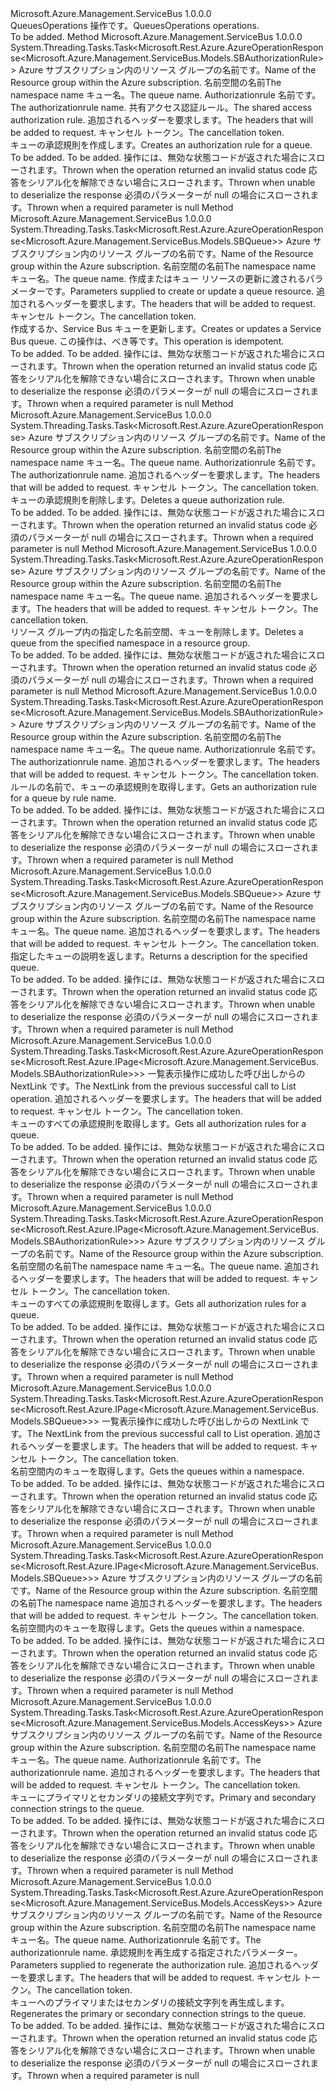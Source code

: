 <Type Name="IQueuesOperations" FullName="Microsoft.Azure.Management.ServiceBus.IQueuesOperations">
  <TypeSignature Language="C#" Value="public interface IQueuesOperations" />
  <TypeSignature Language="ILAsm" Value=".class public interface auto ansi abstract IQueuesOperations" />
  <TypeSignature Language="DocId" Value="T:Microsoft.Azure.Management.ServiceBus.IQueuesOperations" />
  <TypeSignature Language="VB.NET" Value="Public Interface IQueuesOperations" />
  <TypeSignature Language="F#" Value="type IQueuesOperations = interface" />
  <AssemblyInfo>
    <AssemblyName>Microsoft.Azure.Management.ServiceBus</AssemblyName>
    <AssemblyVersion>1.0.0.0</AssemblyVersion>
  </AssemblyInfo>
  <Interfaces />
  <Docs>
    <summary>
            <span data-ttu-id="23ec8-101">QueuesOperations 操作です。</span><span class="sxs-lookup"><span data-stu-id="23ec8-101">QueuesOperations operations.</span></span>
            </summary>
    <remarks>To be added.</remarks>
  </Docs>
  <Members>
    <Member MemberName="CreateOrUpdateAuthorizationRuleWithHttpMessagesAsync">
      <MemberSignature Language="C#" Value="public System.Threading.Tasks.Task&lt;Microsoft.Rest.Azure.AzureOperationResponse&lt;Microsoft.Azure.Management.ServiceBus.Models.SBAuthorizationRule&gt;&gt; CreateOrUpdateAuthorizationRuleWithHttpMessagesAsync (string resourceGroupName, string namespaceName, string queueName, string authorizationRuleName, Microsoft.Azure.Management.ServiceBus.Models.SBAuthorizationRule parameters, System.Collections.Generic.Dictionary&lt;string,System.Collections.Generic.List&lt;string&gt;&gt; customHeaders = null, System.Threading.CancellationToken cancellationToken = null);" />
      <MemberSignature Language="ILAsm" Value=".method public hidebysig newslot virtual instance class System.Threading.Tasks.Task`1&lt;class Microsoft.Rest.Azure.AzureOperationResponse`1&lt;class Microsoft.Azure.Management.ServiceBus.Models.SBAuthorizationRule&gt;&gt; CreateOrUpdateAuthorizationRuleWithHttpMessagesAsync(string resourceGroupName, string namespaceName, string queueName, string authorizationRuleName, class Microsoft.Azure.Management.ServiceBus.Models.SBAuthorizationRule parameters, class System.Collections.Generic.Dictionary`2&lt;string, class System.Collections.Generic.List`1&lt;string&gt;&gt; customHeaders, valuetype System.Threading.CancellationToken cancellationToken) cil managed" />
      <MemberSignature Language="DocId" Value="M:Microsoft.Azure.Management.ServiceBus.IQueuesOperations.CreateOrUpdateAuthorizationRuleWithHttpMessagesAsync(System.String,System.String,System.String,System.String,Microsoft.Azure.Management.ServiceBus.Models.SBAuthorizationRule,System.Collections.Generic.Dictionary{System.String,System.Collections.Generic.List{System.String}},System.Threading.CancellationToken)" />
      <MemberSignature Language="F#" Value="abstract member CreateOrUpdateAuthorizationRuleWithHttpMessagesAsync : string * string * string * string * Microsoft.Azure.Management.ServiceBus.Models.SBAuthorizationRule * System.Collections.Generic.Dictionary&lt;string, System.Collections.Generic.List&lt;string&gt;&gt; * System.Threading.CancellationToken -&gt; System.Threading.Tasks.Task&lt;Microsoft.Rest.Azure.AzureOperationResponse&lt;Microsoft.Azure.Management.ServiceBus.Models.SBAuthorizationRule&gt;&gt;" Usage="iQueuesOperations.CreateOrUpdateAuthorizationRuleWithHttpMessagesAsync (resourceGroupName, namespaceName, queueName, authorizationRuleName, parameters, customHeaders, cancellationToken)" />
      <MemberType>Method</MemberType>
      <AssemblyInfo>
        <AssemblyName>Microsoft.Azure.Management.ServiceBus</AssemblyName>
        <AssemblyVersion>1.0.0.0</AssemblyVersion>
      </AssemblyInfo>
      <ReturnValue>
        <ReturnType>System.Threading.Tasks.Task&lt;Microsoft.Rest.Azure.AzureOperationResponse&lt;Microsoft.Azure.Management.ServiceBus.Models.SBAuthorizationRule&gt;&gt;</ReturnType>
      </ReturnValue>
      <Parameters>
        <Parameter Name="resourceGroupName" Type="System.String" />
        <Parameter Name="namespaceName" Type="System.String" />
        <Parameter Name="queueName" Type="System.String" />
        <Parameter Name="authorizationRuleName" Type="System.String" />
        <Parameter Name="parameters" Type="Microsoft.Azure.Management.ServiceBus.Models.SBAuthorizationRule" />
        <Parameter Name="customHeaders" Type="System.Collections.Generic.Dictionary&lt;System.String,System.Collections.Generic.List&lt;System.String&gt;&gt;" />
        <Parameter Name="cancellationToken" Type="System.Threading.CancellationToken" />
      </Parameters>
      <Docs>
        <param name="resourceGroupName">
            <span data-ttu-id="23ec8-102">Azure サブスクリプション内のリソース グループの名前です。</span><span class="sxs-lookup"><span data-stu-id="23ec8-102">Name of the Resource group within the Azure subscription.</span></span>
            </param>
        <param name="namespaceName">
            <span data-ttu-id="23ec8-103">名前空間の名前</span><span class="sxs-lookup"><span data-stu-id="23ec8-103">The namespace name</span></span>
            </param>
        <param name="queueName">
            <span data-ttu-id="23ec8-104">キュー名。</span><span class="sxs-lookup"><span data-stu-id="23ec8-104">The queue name.</span></span>
            </param>
        <param name="authorizationRuleName">
            <span data-ttu-id="23ec8-105">Authorizationrule 名前です。</span><span class="sxs-lookup"><span data-stu-id="23ec8-105">The authorizationrule name.</span></span>
            </param>
        <param name="parameters">
            <span data-ttu-id="23ec8-106">共有アクセス認証ルール。</span><span class="sxs-lookup"><span data-stu-id="23ec8-106">The shared access authorization rule.</span></span>
            </param>
        <param name="customHeaders">
            <span data-ttu-id="23ec8-107">追加されるヘッダーを要求します。</span><span class="sxs-lookup"><span data-stu-id="23ec8-107">The headers that will be added to request.</span></span>
            </param>
        <param name="cancellationToken">
            <span data-ttu-id="23ec8-108">キャンセル トークン。</span><span class="sxs-lookup"><span data-stu-id="23ec8-108">The cancellation token.</span></span>
            </param>
        <summary>
            <span data-ttu-id="23ec8-109">キューの承認規則を作成します。</span><span class="sxs-lookup"><span data-stu-id="23ec8-109">Creates an authorization rule for a queue.</span></span>
            </summary>
        <returns>To be added.</returns>
        <remarks>To be added.</remarks>
        <exception cref="T:Microsoft.Azure.Management.ServiceBus.Models.ErrorResponseException">
            <span data-ttu-id="23ec8-110">操作には、無効な状態コードが返された場合にスローされます。</span><span class="sxs-lookup"><span data-stu-id="23ec8-110">Thrown when the operation returned an invalid status code</span></span>
            </exception>
        <exception cref="T:Microsoft.Rest.SerializationException">
            <span data-ttu-id="23ec8-111">応答をシリアル化を解除できない場合にスローされます。</span><span class="sxs-lookup"><span data-stu-id="23ec8-111">Thrown when unable to deserialize the response</span></span>
            </exception>
        <exception cref="T:Microsoft.Rest.ValidationException">
            <span data-ttu-id="23ec8-112">必須のパラメーターが null の場合にスローされます。</span><span class="sxs-lookup"><span data-stu-id="23ec8-112">Thrown when a required parameter is null</span></span>
            </exception>
      </Docs>
    </Member>
    <Member MemberName="CreateOrUpdateWithHttpMessagesAsync">
      <MemberSignature Language="C#" Value="public System.Threading.Tasks.Task&lt;Microsoft.Rest.Azure.AzureOperationResponse&lt;Microsoft.Azure.Management.ServiceBus.Models.SBQueue&gt;&gt; CreateOrUpdateWithHttpMessagesAsync (string resourceGroupName, string namespaceName, string queueName, Microsoft.Azure.Management.ServiceBus.Models.SBQueue parameters, System.Collections.Generic.Dictionary&lt;string,System.Collections.Generic.List&lt;string&gt;&gt; customHeaders = null, System.Threading.CancellationToken cancellationToken = null);" />
      <MemberSignature Language="ILAsm" Value=".method public hidebysig newslot virtual instance class System.Threading.Tasks.Task`1&lt;class Microsoft.Rest.Azure.AzureOperationResponse`1&lt;class Microsoft.Azure.Management.ServiceBus.Models.SBQueue&gt;&gt; CreateOrUpdateWithHttpMessagesAsync(string resourceGroupName, string namespaceName, string queueName, class Microsoft.Azure.Management.ServiceBus.Models.SBQueue parameters, class System.Collections.Generic.Dictionary`2&lt;string, class System.Collections.Generic.List`1&lt;string&gt;&gt; customHeaders, valuetype System.Threading.CancellationToken cancellationToken) cil managed" />
      <MemberSignature Language="DocId" Value="M:Microsoft.Azure.Management.ServiceBus.IQueuesOperations.CreateOrUpdateWithHttpMessagesAsync(System.String,System.String,System.String,Microsoft.Azure.Management.ServiceBus.Models.SBQueue,System.Collections.Generic.Dictionary{System.String,System.Collections.Generic.List{System.String}},System.Threading.CancellationToken)" />
      <MemberSignature Language="F#" Value="abstract member CreateOrUpdateWithHttpMessagesAsync : string * string * string * Microsoft.Azure.Management.ServiceBus.Models.SBQueue * System.Collections.Generic.Dictionary&lt;string, System.Collections.Generic.List&lt;string&gt;&gt; * System.Threading.CancellationToken -&gt; System.Threading.Tasks.Task&lt;Microsoft.Rest.Azure.AzureOperationResponse&lt;Microsoft.Azure.Management.ServiceBus.Models.SBQueue&gt;&gt;" Usage="iQueuesOperations.CreateOrUpdateWithHttpMessagesAsync (resourceGroupName, namespaceName, queueName, parameters, customHeaders, cancellationToken)" />
      <MemberType>Method</MemberType>
      <AssemblyInfo>
        <AssemblyName>Microsoft.Azure.Management.ServiceBus</AssemblyName>
        <AssemblyVersion>1.0.0.0</AssemblyVersion>
      </AssemblyInfo>
      <ReturnValue>
        <ReturnType>System.Threading.Tasks.Task&lt;Microsoft.Rest.Azure.AzureOperationResponse&lt;Microsoft.Azure.Management.ServiceBus.Models.SBQueue&gt;&gt;</ReturnType>
      </ReturnValue>
      <Parameters>
        <Parameter Name="resourceGroupName" Type="System.String" />
        <Parameter Name="namespaceName" Type="System.String" />
        <Parameter Name="queueName" Type="System.String" />
        <Parameter Name="parameters" Type="Microsoft.Azure.Management.ServiceBus.Models.SBQueue" />
        <Parameter Name="customHeaders" Type="System.Collections.Generic.Dictionary&lt;System.String,System.Collections.Generic.List&lt;System.String&gt;&gt;" />
        <Parameter Name="cancellationToken" Type="System.Threading.CancellationToken" />
      </Parameters>
      <Docs>
        <param name="resourceGroupName">
            <span data-ttu-id="23ec8-113">Azure サブスクリプション内のリソース グループの名前です。</span><span class="sxs-lookup"><span data-stu-id="23ec8-113">Name of the Resource group within the Azure subscription.</span></span>
            </param>
        <param name="namespaceName">
            <span data-ttu-id="23ec8-114">名前空間の名前</span><span class="sxs-lookup"><span data-stu-id="23ec8-114">The namespace name</span></span>
            </param>
        <param name="queueName">
            <span data-ttu-id="23ec8-115">キュー名。</span><span class="sxs-lookup"><span data-stu-id="23ec8-115">The queue name.</span></span>
            </param>
        <param name="parameters">
            <span data-ttu-id="23ec8-116">作成またはキュー リソースの更新に渡されるパラメーターです。</span><span class="sxs-lookup"><span data-stu-id="23ec8-116">Parameters supplied to create or update a queue resource.</span></span>
            </param>
        <param name="customHeaders">
            <span data-ttu-id="23ec8-117">追加されるヘッダーを要求します。</span><span class="sxs-lookup"><span data-stu-id="23ec8-117">The headers that will be added to request.</span></span>
            </param>
        <param name="cancellationToken">
            <span data-ttu-id="23ec8-118">キャンセル トークン。</span><span class="sxs-lookup"><span data-stu-id="23ec8-118">The cancellation token.</span></span>
            </param>
        <summary>
            <span data-ttu-id="23ec8-119">作成するか、Service Bus キューを更新します。</span><span class="sxs-lookup"><span data-stu-id="23ec8-119">Creates or updates a Service Bus queue.</span></span> <span data-ttu-id="23ec8-120">この操作は、べき等です。</span><span class="sxs-lookup"><span data-stu-id="23ec8-120">This operation is idempotent.</span></span>
            <see href="https://msdn.microsoft.com/en-us/library/azure/mt639395.aspx" /></summary>
        <returns>To be added.</returns>
        <remarks>To be added.</remarks>
        <exception cref="T:Microsoft.Azure.Management.ServiceBus.Models.ErrorResponseException">
            <span data-ttu-id="23ec8-121">操作には、無効な状態コードが返された場合にスローされます。</span><span class="sxs-lookup"><span data-stu-id="23ec8-121">Thrown when the operation returned an invalid status code</span></span>
            </exception>
        <exception cref="T:Microsoft.Rest.SerializationException">
            <span data-ttu-id="23ec8-122">応答をシリアル化を解除できない場合にスローされます。</span><span class="sxs-lookup"><span data-stu-id="23ec8-122">Thrown when unable to deserialize the response</span></span>
            </exception>
        <exception cref="T:Microsoft.Rest.ValidationException">
            <span data-ttu-id="23ec8-123">必須のパラメーターが null の場合にスローされます。</span><span class="sxs-lookup"><span data-stu-id="23ec8-123">Thrown when a required parameter is null</span></span>
            </exception>
      </Docs>
    </Member>
    <Member MemberName="DeleteAuthorizationRuleWithHttpMessagesAsync">
      <MemberSignature Language="C#" Value="public System.Threading.Tasks.Task&lt;Microsoft.Rest.Azure.AzureOperationResponse&gt; DeleteAuthorizationRuleWithHttpMessagesAsync (string resourceGroupName, string namespaceName, string queueName, string authorizationRuleName, System.Collections.Generic.Dictionary&lt;string,System.Collections.Generic.List&lt;string&gt;&gt; customHeaders = null, System.Threading.CancellationToken cancellationToken = null);" />
      <MemberSignature Language="ILAsm" Value=".method public hidebysig newslot virtual instance class System.Threading.Tasks.Task`1&lt;class Microsoft.Rest.Azure.AzureOperationResponse&gt; DeleteAuthorizationRuleWithHttpMessagesAsync(string resourceGroupName, string namespaceName, string queueName, string authorizationRuleName, class System.Collections.Generic.Dictionary`2&lt;string, class System.Collections.Generic.List`1&lt;string&gt;&gt; customHeaders, valuetype System.Threading.CancellationToken cancellationToken) cil managed" />
      <MemberSignature Language="DocId" Value="M:Microsoft.Azure.Management.ServiceBus.IQueuesOperations.DeleteAuthorizationRuleWithHttpMessagesAsync(System.String,System.String,System.String,System.String,System.Collections.Generic.Dictionary{System.String,System.Collections.Generic.List{System.String}},System.Threading.CancellationToken)" />
      <MemberSignature Language="F#" Value="abstract member DeleteAuthorizationRuleWithHttpMessagesAsync : string * string * string * string * System.Collections.Generic.Dictionary&lt;string, System.Collections.Generic.List&lt;string&gt;&gt; * System.Threading.CancellationToken -&gt; System.Threading.Tasks.Task&lt;Microsoft.Rest.Azure.AzureOperationResponse&gt;" Usage="iQueuesOperations.DeleteAuthorizationRuleWithHttpMessagesAsync (resourceGroupName, namespaceName, queueName, authorizationRuleName, customHeaders, cancellationToken)" />
      <MemberType>Method</MemberType>
      <AssemblyInfo>
        <AssemblyName>Microsoft.Azure.Management.ServiceBus</AssemblyName>
        <AssemblyVersion>1.0.0.0</AssemblyVersion>
      </AssemblyInfo>
      <ReturnValue>
        <ReturnType>System.Threading.Tasks.Task&lt;Microsoft.Rest.Azure.AzureOperationResponse&gt;</ReturnType>
      </ReturnValue>
      <Parameters>
        <Parameter Name="resourceGroupName" Type="System.String" />
        <Parameter Name="namespaceName" Type="System.String" />
        <Parameter Name="queueName" Type="System.String" />
        <Parameter Name="authorizationRuleName" Type="System.String" />
        <Parameter Name="customHeaders" Type="System.Collections.Generic.Dictionary&lt;System.String,System.Collections.Generic.List&lt;System.String&gt;&gt;" />
        <Parameter Name="cancellationToken" Type="System.Threading.CancellationToken" />
      </Parameters>
      <Docs>
        <param name="resourceGroupName">
            <span data-ttu-id="23ec8-124">Azure サブスクリプション内のリソース グループの名前です。</span><span class="sxs-lookup"><span data-stu-id="23ec8-124">Name of the Resource group within the Azure subscription.</span></span>
            </param>
        <param name="namespaceName">
            <span data-ttu-id="23ec8-125">名前空間の名前</span><span class="sxs-lookup"><span data-stu-id="23ec8-125">The namespace name</span></span>
            </param>
        <param name="queueName">
            <span data-ttu-id="23ec8-126">キュー名。</span><span class="sxs-lookup"><span data-stu-id="23ec8-126">The queue name.</span></span>
            </param>
        <param name="authorizationRuleName">
            <span data-ttu-id="23ec8-127">Authorizationrule 名前です。</span><span class="sxs-lookup"><span data-stu-id="23ec8-127">The authorizationrule name.</span></span>
            </param>
        <param name="customHeaders">
            <span data-ttu-id="23ec8-128">追加されるヘッダーを要求します。</span><span class="sxs-lookup"><span data-stu-id="23ec8-128">The headers that will be added to request.</span></span>
            </param>
        <param name="cancellationToken">
            <span data-ttu-id="23ec8-129">キャンセル トークン。</span><span class="sxs-lookup"><span data-stu-id="23ec8-129">The cancellation token.</span></span>
            </param>
        <summary>
            <span data-ttu-id="23ec8-130">キューの承認規則を削除します。</span><span class="sxs-lookup"><span data-stu-id="23ec8-130">Deletes a queue authorization rule.</span></span>
            <see href="https://msdn.microsoft.com/en-us/library/azure/mt705609.aspx" /></summary>
        <returns>To be added.</returns>
        <remarks>To be added.</remarks>
        <exception cref="T:Microsoft.Azure.Management.ServiceBus.Models.ErrorResponseException">
            <span data-ttu-id="23ec8-131">操作には、無効な状態コードが返された場合にスローされます。</span><span class="sxs-lookup"><span data-stu-id="23ec8-131">Thrown when the operation returned an invalid status code</span></span>
            </exception>
        <exception cref="T:Microsoft.Rest.ValidationException">
            <span data-ttu-id="23ec8-132">必須のパラメーターが null の場合にスローされます。</span><span class="sxs-lookup"><span data-stu-id="23ec8-132">Thrown when a required parameter is null</span></span>
            </exception>
      </Docs>
    </Member>
    <Member MemberName="DeleteWithHttpMessagesAsync">
      <MemberSignature Language="C#" Value="public System.Threading.Tasks.Task&lt;Microsoft.Rest.Azure.AzureOperationResponse&gt; DeleteWithHttpMessagesAsync (string resourceGroupName, string namespaceName, string queueName, System.Collections.Generic.Dictionary&lt;string,System.Collections.Generic.List&lt;string&gt;&gt; customHeaders = null, System.Threading.CancellationToken cancellationToken = null);" />
      <MemberSignature Language="ILAsm" Value=".method public hidebysig newslot virtual instance class System.Threading.Tasks.Task`1&lt;class Microsoft.Rest.Azure.AzureOperationResponse&gt; DeleteWithHttpMessagesAsync(string resourceGroupName, string namespaceName, string queueName, class System.Collections.Generic.Dictionary`2&lt;string, class System.Collections.Generic.List`1&lt;string&gt;&gt; customHeaders, valuetype System.Threading.CancellationToken cancellationToken) cil managed" />
      <MemberSignature Language="DocId" Value="M:Microsoft.Azure.Management.ServiceBus.IQueuesOperations.DeleteWithHttpMessagesAsync(System.String,System.String,System.String,System.Collections.Generic.Dictionary{System.String,System.Collections.Generic.List{System.String}},System.Threading.CancellationToken)" />
      <MemberSignature Language="F#" Value="abstract member DeleteWithHttpMessagesAsync : string * string * string * System.Collections.Generic.Dictionary&lt;string, System.Collections.Generic.List&lt;string&gt;&gt; * System.Threading.CancellationToken -&gt; System.Threading.Tasks.Task&lt;Microsoft.Rest.Azure.AzureOperationResponse&gt;" Usage="iQueuesOperations.DeleteWithHttpMessagesAsync (resourceGroupName, namespaceName, queueName, customHeaders, cancellationToken)" />
      <MemberType>Method</MemberType>
      <AssemblyInfo>
        <AssemblyName>Microsoft.Azure.Management.ServiceBus</AssemblyName>
        <AssemblyVersion>1.0.0.0</AssemblyVersion>
      </AssemblyInfo>
      <ReturnValue>
        <ReturnType>System.Threading.Tasks.Task&lt;Microsoft.Rest.Azure.AzureOperationResponse&gt;</ReturnType>
      </ReturnValue>
      <Parameters>
        <Parameter Name="resourceGroupName" Type="System.String" />
        <Parameter Name="namespaceName" Type="System.String" />
        <Parameter Name="queueName" Type="System.String" />
        <Parameter Name="customHeaders" Type="System.Collections.Generic.Dictionary&lt;System.String,System.Collections.Generic.List&lt;System.String&gt;&gt;" />
        <Parameter Name="cancellationToken" Type="System.Threading.CancellationToken" />
      </Parameters>
      <Docs>
        <param name="resourceGroupName">
            <span data-ttu-id="23ec8-133">Azure サブスクリプション内のリソース グループの名前です。</span><span class="sxs-lookup"><span data-stu-id="23ec8-133">Name of the Resource group within the Azure subscription.</span></span>
            </param>
        <param name="namespaceName">
            <span data-ttu-id="23ec8-134">名前空間の名前</span><span class="sxs-lookup"><span data-stu-id="23ec8-134">The namespace name</span></span>
            </param>
        <param name="queueName">
            <span data-ttu-id="23ec8-135">キュー名。</span><span class="sxs-lookup"><span data-stu-id="23ec8-135">The queue name.</span></span>
            </param>
        <param name="customHeaders">
            <span data-ttu-id="23ec8-136">追加されるヘッダーを要求します。</span><span class="sxs-lookup"><span data-stu-id="23ec8-136">The headers that will be added to request.</span></span>
            </param>
        <param name="cancellationToken">
            <span data-ttu-id="23ec8-137">キャンセル トークン。</span><span class="sxs-lookup"><span data-stu-id="23ec8-137">The cancellation token.</span></span>
            </param>
        <summary>
            <span data-ttu-id="23ec8-138">リソース グループ内の指定した名前空間、キューを削除します。</span><span class="sxs-lookup"><span data-stu-id="23ec8-138">Deletes a queue from the specified namespace in a resource group.</span></span>
            <see href="https://msdn.microsoft.com/en-us/library/azure/mt639411.aspx" /></summary>
        <returns>To be added.</returns>
        <remarks>To be added.</remarks>
        <exception cref="T:Microsoft.Azure.Management.ServiceBus.Models.ErrorResponseException">
            <span data-ttu-id="23ec8-139">操作には、無効な状態コードが返された場合にスローされます。</span><span class="sxs-lookup"><span data-stu-id="23ec8-139">Thrown when the operation returned an invalid status code</span></span>
            </exception>
        <exception cref="T:Microsoft.Rest.ValidationException">
            <span data-ttu-id="23ec8-140">必須のパラメーターが null の場合にスローされます。</span><span class="sxs-lookup"><span data-stu-id="23ec8-140">Thrown when a required parameter is null</span></span>
            </exception>
      </Docs>
    </Member>
    <Member MemberName="GetAuthorizationRuleWithHttpMessagesAsync">
      <MemberSignature Language="C#" Value="public System.Threading.Tasks.Task&lt;Microsoft.Rest.Azure.AzureOperationResponse&lt;Microsoft.Azure.Management.ServiceBus.Models.SBAuthorizationRule&gt;&gt; GetAuthorizationRuleWithHttpMessagesAsync (string resourceGroupName, string namespaceName, string queueName, string authorizationRuleName, System.Collections.Generic.Dictionary&lt;string,System.Collections.Generic.List&lt;string&gt;&gt; customHeaders = null, System.Threading.CancellationToken cancellationToken = null);" />
      <MemberSignature Language="ILAsm" Value=".method public hidebysig newslot virtual instance class System.Threading.Tasks.Task`1&lt;class Microsoft.Rest.Azure.AzureOperationResponse`1&lt;class Microsoft.Azure.Management.ServiceBus.Models.SBAuthorizationRule&gt;&gt; GetAuthorizationRuleWithHttpMessagesAsync(string resourceGroupName, string namespaceName, string queueName, string authorizationRuleName, class System.Collections.Generic.Dictionary`2&lt;string, class System.Collections.Generic.List`1&lt;string&gt;&gt; customHeaders, valuetype System.Threading.CancellationToken cancellationToken) cil managed" />
      <MemberSignature Language="DocId" Value="M:Microsoft.Azure.Management.ServiceBus.IQueuesOperations.GetAuthorizationRuleWithHttpMessagesAsync(System.String,System.String,System.String,System.String,System.Collections.Generic.Dictionary{System.String,System.Collections.Generic.List{System.String}},System.Threading.CancellationToken)" />
      <MemberSignature Language="F#" Value="abstract member GetAuthorizationRuleWithHttpMessagesAsync : string * string * string * string * System.Collections.Generic.Dictionary&lt;string, System.Collections.Generic.List&lt;string&gt;&gt; * System.Threading.CancellationToken -&gt; System.Threading.Tasks.Task&lt;Microsoft.Rest.Azure.AzureOperationResponse&lt;Microsoft.Azure.Management.ServiceBus.Models.SBAuthorizationRule&gt;&gt;" Usage="iQueuesOperations.GetAuthorizationRuleWithHttpMessagesAsync (resourceGroupName, namespaceName, queueName, authorizationRuleName, customHeaders, cancellationToken)" />
      <MemberType>Method</MemberType>
      <AssemblyInfo>
        <AssemblyName>Microsoft.Azure.Management.ServiceBus</AssemblyName>
        <AssemblyVersion>1.0.0.0</AssemblyVersion>
      </AssemblyInfo>
      <ReturnValue>
        <ReturnType>System.Threading.Tasks.Task&lt;Microsoft.Rest.Azure.AzureOperationResponse&lt;Microsoft.Azure.Management.ServiceBus.Models.SBAuthorizationRule&gt;&gt;</ReturnType>
      </ReturnValue>
      <Parameters>
        <Parameter Name="resourceGroupName" Type="System.String" />
        <Parameter Name="namespaceName" Type="System.String" />
        <Parameter Name="queueName" Type="System.String" />
        <Parameter Name="authorizationRuleName" Type="System.String" />
        <Parameter Name="customHeaders" Type="System.Collections.Generic.Dictionary&lt;System.String,System.Collections.Generic.List&lt;System.String&gt;&gt;" />
        <Parameter Name="cancellationToken" Type="System.Threading.CancellationToken" />
      </Parameters>
      <Docs>
        <param name="resourceGroupName">
            <span data-ttu-id="23ec8-141">Azure サブスクリプション内のリソース グループの名前です。</span><span class="sxs-lookup"><span data-stu-id="23ec8-141">Name of the Resource group within the Azure subscription.</span></span>
            </param>
        <param name="namespaceName">
            <span data-ttu-id="23ec8-142">名前空間の名前</span><span class="sxs-lookup"><span data-stu-id="23ec8-142">The namespace name</span></span>
            </param>
        <param name="queueName">
            <span data-ttu-id="23ec8-143">キュー名。</span><span class="sxs-lookup"><span data-stu-id="23ec8-143">The queue name.</span></span>
            </param>
        <param name="authorizationRuleName">
            <span data-ttu-id="23ec8-144">Authorizationrule 名前です。</span><span class="sxs-lookup"><span data-stu-id="23ec8-144">The authorizationrule name.</span></span>
            </param>
        <param name="customHeaders">
            <span data-ttu-id="23ec8-145">追加されるヘッダーを要求します。</span><span class="sxs-lookup"><span data-stu-id="23ec8-145">The headers that will be added to request.</span></span>
            </param>
        <param name="cancellationToken">
            <span data-ttu-id="23ec8-146">キャンセル トークン。</span><span class="sxs-lookup"><span data-stu-id="23ec8-146">The cancellation token.</span></span>
            </param>
        <summary>
            <span data-ttu-id="23ec8-147">ルールの名前で、キューの承認規則を取得します。</span><span class="sxs-lookup"><span data-stu-id="23ec8-147">Gets an authorization rule for a queue by rule name.</span></span>
            <see href="https://msdn.microsoft.com/en-us/library/azure/mt705611.aspx" /></summary>
        <returns>To be added.</returns>
        <remarks>To be added.</remarks>
        <exception cref="T:Microsoft.Azure.Management.ServiceBus.Models.ErrorResponseException">
            <span data-ttu-id="23ec8-148">操作には、無効な状態コードが返された場合にスローされます。</span><span class="sxs-lookup"><span data-stu-id="23ec8-148">Thrown when the operation returned an invalid status code</span></span>
            </exception>
        <exception cref="T:Microsoft.Rest.SerializationException">
            <span data-ttu-id="23ec8-149">応答をシリアル化を解除できない場合にスローされます。</span><span class="sxs-lookup"><span data-stu-id="23ec8-149">Thrown when unable to deserialize the response</span></span>
            </exception>
        <exception cref="T:Microsoft.Rest.ValidationException">
            <span data-ttu-id="23ec8-150">必須のパラメーターが null の場合にスローされます。</span><span class="sxs-lookup"><span data-stu-id="23ec8-150">Thrown when a required parameter is null</span></span>
            </exception>
      </Docs>
    </Member>
    <Member MemberName="GetWithHttpMessagesAsync">
      <MemberSignature Language="C#" Value="public System.Threading.Tasks.Task&lt;Microsoft.Rest.Azure.AzureOperationResponse&lt;Microsoft.Azure.Management.ServiceBus.Models.SBQueue&gt;&gt; GetWithHttpMessagesAsync (string resourceGroupName, string namespaceName, string queueName, System.Collections.Generic.Dictionary&lt;string,System.Collections.Generic.List&lt;string&gt;&gt; customHeaders = null, System.Threading.CancellationToken cancellationToken = null);" />
      <MemberSignature Language="ILAsm" Value=".method public hidebysig newslot virtual instance class System.Threading.Tasks.Task`1&lt;class Microsoft.Rest.Azure.AzureOperationResponse`1&lt;class Microsoft.Azure.Management.ServiceBus.Models.SBQueue&gt;&gt; GetWithHttpMessagesAsync(string resourceGroupName, string namespaceName, string queueName, class System.Collections.Generic.Dictionary`2&lt;string, class System.Collections.Generic.List`1&lt;string&gt;&gt; customHeaders, valuetype System.Threading.CancellationToken cancellationToken) cil managed" />
      <MemberSignature Language="DocId" Value="M:Microsoft.Azure.Management.ServiceBus.IQueuesOperations.GetWithHttpMessagesAsync(System.String,System.String,System.String,System.Collections.Generic.Dictionary{System.String,System.Collections.Generic.List{System.String}},System.Threading.CancellationToken)" />
      <MemberSignature Language="F#" Value="abstract member GetWithHttpMessagesAsync : string * string * string * System.Collections.Generic.Dictionary&lt;string, System.Collections.Generic.List&lt;string&gt;&gt; * System.Threading.CancellationToken -&gt; System.Threading.Tasks.Task&lt;Microsoft.Rest.Azure.AzureOperationResponse&lt;Microsoft.Azure.Management.ServiceBus.Models.SBQueue&gt;&gt;" Usage="iQueuesOperations.GetWithHttpMessagesAsync (resourceGroupName, namespaceName, queueName, customHeaders, cancellationToken)" />
      <MemberType>Method</MemberType>
      <AssemblyInfo>
        <AssemblyName>Microsoft.Azure.Management.ServiceBus</AssemblyName>
        <AssemblyVersion>1.0.0.0</AssemblyVersion>
      </AssemblyInfo>
      <ReturnValue>
        <ReturnType>System.Threading.Tasks.Task&lt;Microsoft.Rest.Azure.AzureOperationResponse&lt;Microsoft.Azure.Management.ServiceBus.Models.SBQueue&gt;&gt;</ReturnType>
      </ReturnValue>
      <Parameters>
        <Parameter Name="resourceGroupName" Type="System.String" />
        <Parameter Name="namespaceName" Type="System.String" />
        <Parameter Name="queueName" Type="System.String" />
        <Parameter Name="customHeaders" Type="System.Collections.Generic.Dictionary&lt;System.String,System.Collections.Generic.List&lt;System.String&gt;&gt;" />
        <Parameter Name="cancellationToken" Type="System.Threading.CancellationToken" />
      </Parameters>
      <Docs>
        <param name="resourceGroupName">
            <span data-ttu-id="23ec8-151">Azure サブスクリプション内のリソース グループの名前です。</span><span class="sxs-lookup"><span data-stu-id="23ec8-151">Name of the Resource group within the Azure subscription.</span></span>
            </param>
        <param name="namespaceName">
            <span data-ttu-id="23ec8-152">名前空間の名前</span><span class="sxs-lookup"><span data-stu-id="23ec8-152">The namespace name</span></span>
            </param>
        <param name="queueName">
            <span data-ttu-id="23ec8-153">キュー名。</span><span class="sxs-lookup"><span data-stu-id="23ec8-153">The queue name.</span></span>
            </param>
        <param name="customHeaders">
            <span data-ttu-id="23ec8-154">追加されるヘッダーを要求します。</span><span class="sxs-lookup"><span data-stu-id="23ec8-154">The headers that will be added to request.</span></span>
            </param>
        <param name="cancellationToken">
            <span data-ttu-id="23ec8-155">キャンセル トークン。</span><span class="sxs-lookup"><span data-stu-id="23ec8-155">The cancellation token.</span></span>
            </param>
        <summary>
            <span data-ttu-id="23ec8-156">指定したキューの説明を返します。</span><span class="sxs-lookup"><span data-stu-id="23ec8-156">Returns a description for the specified queue.</span></span>
            <see href="https://msdn.microsoft.com/en-us/library/azure/mt639380.aspx" /></summary>
        <returns>To be added.</returns>
        <remarks>To be added.</remarks>
        <exception cref="T:Microsoft.Azure.Management.ServiceBus.Models.ErrorResponseException">
            <span data-ttu-id="23ec8-157">操作には、無効な状態コードが返された場合にスローされます。</span><span class="sxs-lookup"><span data-stu-id="23ec8-157">Thrown when the operation returned an invalid status code</span></span>
            </exception>
        <exception cref="T:Microsoft.Rest.SerializationException">
            <span data-ttu-id="23ec8-158">応答をシリアル化を解除できない場合にスローされます。</span><span class="sxs-lookup"><span data-stu-id="23ec8-158">Thrown when unable to deserialize the response</span></span>
            </exception>
        <exception cref="T:Microsoft.Rest.ValidationException">
            <span data-ttu-id="23ec8-159">必須のパラメーターが null の場合にスローされます。</span><span class="sxs-lookup"><span data-stu-id="23ec8-159">Thrown when a required parameter is null</span></span>
            </exception>
      </Docs>
    </Member>
    <Member MemberName="ListAuthorizationRulesNextWithHttpMessagesAsync">
      <MemberSignature Language="C#" Value="public System.Threading.Tasks.Task&lt;Microsoft.Rest.Azure.AzureOperationResponse&lt;Microsoft.Rest.Azure.IPage&lt;Microsoft.Azure.Management.ServiceBus.Models.SBAuthorizationRule&gt;&gt;&gt; ListAuthorizationRulesNextWithHttpMessagesAsync (string nextPageLink, System.Collections.Generic.Dictionary&lt;string,System.Collections.Generic.List&lt;string&gt;&gt; customHeaders = null, System.Threading.CancellationToken cancellationToken = null);" />
      <MemberSignature Language="ILAsm" Value=".method public hidebysig newslot virtual instance class System.Threading.Tasks.Task`1&lt;class Microsoft.Rest.Azure.AzureOperationResponse`1&lt;class Microsoft.Rest.Azure.IPage`1&lt;class Microsoft.Azure.Management.ServiceBus.Models.SBAuthorizationRule&gt;&gt;&gt; ListAuthorizationRulesNextWithHttpMessagesAsync(string nextPageLink, class System.Collections.Generic.Dictionary`2&lt;string, class System.Collections.Generic.List`1&lt;string&gt;&gt; customHeaders, valuetype System.Threading.CancellationToken cancellationToken) cil managed" />
      <MemberSignature Language="DocId" Value="M:Microsoft.Azure.Management.ServiceBus.IQueuesOperations.ListAuthorizationRulesNextWithHttpMessagesAsync(System.String,System.Collections.Generic.Dictionary{System.String,System.Collections.Generic.List{System.String}},System.Threading.CancellationToken)" />
      <MemberSignature Language="F#" Value="abstract member ListAuthorizationRulesNextWithHttpMessagesAsync : string * System.Collections.Generic.Dictionary&lt;string, System.Collections.Generic.List&lt;string&gt;&gt; * System.Threading.CancellationToken -&gt; System.Threading.Tasks.Task&lt;Microsoft.Rest.Azure.AzureOperationResponse&lt;Microsoft.Rest.Azure.IPage&lt;Microsoft.Azure.Management.ServiceBus.Models.SBAuthorizationRule&gt;&gt;&gt;" Usage="iQueuesOperations.ListAuthorizationRulesNextWithHttpMessagesAsync (nextPageLink, customHeaders, cancellationToken)" />
      <MemberType>Method</MemberType>
      <AssemblyInfo>
        <AssemblyName>Microsoft.Azure.Management.ServiceBus</AssemblyName>
        <AssemblyVersion>1.0.0.0</AssemblyVersion>
      </AssemblyInfo>
      <ReturnValue>
        <ReturnType>System.Threading.Tasks.Task&lt;Microsoft.Rest.Azure.AzureOperationResponse&lt;Microsoft.Rest.Azure.IPage&lt;Microsoft.Azure.Management.ServiceBus.Models.SBAuthorizationRule&gt;&gt;&gt;</ReturnType>
      </ReturnValue>
      <Parameters>
        <Parameter Name="nextPageLink" Type="System.String" />
        <Parameter Name="customHeaders" Type="System.Collections.Generic.Dictionary&lt;System.String,System.Collections.Generic.List&lt;System.String&gt;&gt;" />
        <Parameter Name="cancellationToken" Type="System.Threading.CancellationToken" />
      </Parameters>
      <Docs>
        <param name="nextPageLink">
            <span data-ttu-id="23ec8-160">一覧表示操作に成功した呼び出しからの NextLink です。</span><span class="sxs-lookup"><span data-stu-id="23ec8-160">The NextLink from the previous successful call to List operation.</span></span>
            </param>
        <param name="customHeaders">
            <span data-ttu-id="23ec8-161">追加されるヘッダーを要求します。</span><span class="sxs-lookup"><span data-stu-id="23ec8-161">The headers that will be added to request.</span></span>
            </param>
        <param name="cancellationToken">
            <span data-ttu-id="23ec8-162">キャンセル トークン。</span><span class="sxs-lookup"><span data-stu-id="23ec8-162">The cancellation token.</span></span>
            </param>
        <summary>
            <span data-ttu-id="23ec8-163">キューのすべての承認規則を取得します。</span><span class="sxs-lookup"><span data-stu-id="23ec8-163">Gets all authorization rules for a queue.</span></span>
            <see href="https://msdn.microsoft.com/en-us/library/azure/mt705607.aspx" /></summary>
        <returns>To be added.</returns>
        <remarks>To be added.</remarks>
        <exception cref="T:Microsoft.Azure.Management.ServiceBus.Models.ErrorResponseException">
            <span data-ttu-id="23ec8-164">操作には、無効な状態コードが返された場合にスローされます。</span><span class="sxs-lookup"><span data-stu-id="23ec8-164">Thrown when the operation returned an invalid status code</span></span>
            </exception>
        <exception cref="T:Microsoft.Rest.SerializationException">
            <span data-ttu-id="23ec8-165">応答をシリアル化を解除できない場合にスローされます。</span><span class="sxs-lookup"><span data-stu-id="23ec8-165">Thrown when unable to deserialize the response</span></span>
            </exception>
        <exception cref="T:Microsoft.Rest.ValidationException">
            <span data-ttu-id="23ec8-166">必須のパラメーターが null の場合にスローされます。</span><span class="sxs-lookup"><span data-stu-id="23ec8-166">Thrown when a required parameter is null</span></span>
            </exception>
      </Docs>
    </Member>
    <Member MemberName="ListAuthorizationRulesWithHttpMessagesAsync">
      <MemberSignature Language="C#" Value="public System.Threading.Tasks.Task&lt;Microsoft.Rest.Azure.AzureOperationResponse&lt;Microsoft.Rest.Azure.IPage&lt;Microsoft.Azure.Management.ServiceBus.Models.SBAuthorizationRule&gt;&gt;&gt; ListAuthorizationRulesWithHttpMessagesAsync (string resourceGroupName, string namespaceName, string queueName, System.Collections.Generic.Dictionary&lt;string,System.Collections.Generic.List&lt;string&gt;&gt; customHeaders = null, System.Threading.CancellationToken cancellationToken = null);" />
      <MemberSignature Language="ILAsm" Value=".method public hidebysig newslot virtual instance class System.Threading.Tasks.Task`1&lt;class Microsoft.Rest.Azure.AzureOperationResponse`1&lt;class Microsoft.Rest.Azure.IPage`1&lt;class Microsoft.Azure.Management.ServiceBus.Models.SBAuthorizationRule&gt;&gt;&gt; ListAuthorizationRulesWithHttpMessagesAsync(string resourceGroupName, string namespaceName, string queueName, class System.Collections.Generic.Dictionary`2&lt;string, class System.Collections.Generic.List`1&lt;string&gt;&gt; customHeaders, valuetype System.Threading.CancellationToken cancellationToken) cil managed" />
      <MemberSignature Language="DocId" Value="M:Microsoft.Azure.Management.ServiceBus.IQueuesOperations.ListAuthorizationRulesWithHttpMessagesAsync(System.String,System.String,System.String,System.Collections.Generic.Dictionary{System.String,System.Collections.Generic.List{System.String}},System.Threading.CancellationToken)" />
      <MemberSignature Language="F#" Value="abstract member ListAuthorizationRulesWithHttpMessagesAsync : string * string * string * System.Collections.Generic.Dictionary&lt;string, System.Collections.Generic.List&lt;string&gt;&gt; * System.Threading.CancellationToken -&gt; System.Threading.Tasks.Task&lt;Microsoft.Rest.Azure.AzureOperationResponse&lt;Microsoft.Rest.Azure.IPage&lt;Microsoft.Azure.Management.ServiceBus.Models.SBAuthorizationRule&gt;&gt;&gt;" Usage="iQueuesOperations.ListAuthorizationRulesWithHttpMessagesAsync (resourceGroupName, namespaceName, queueName, customHeaders, cancellationToken)" />
      <MemberType>Method</MemberType>
      <AssemblyInfo>
        <AssemblyName>Microsoft.Azure.Management.ServiceBus</AssemblyName>
        <AssemblyVersion>1.0.0.0</AssemblyVersion>
      </AssemblyInfo>
      <ReturnValue>
        <ReturnType>System.Threading.Tasks.Task&lt;Microsoft.Rest.Azure.AzureOperationResponse&lt;Microsoft.Rest.Azure.IPage&lt;Microsoft.Azure.Management.ServiceBus.Models.SBAuthorizationRule&gt;&gt;&gt;</ReturnType>
      </ReturnValue>
      <Parameters>
        <Parameter Name="resourceGroupName" Type="System.String" />
        <Parameter Name="namespaceName" Type="System.String" />
        <Parameter Name="queueName" Type="System.String" />
        <Parameter Name="customHeaders" Type="System.Collections.Generic.Dictionary&lt;System.String,System.Collections.Generic.List&lt;System.String&gt;&gt;" />
        <Parameter Name="cancellationToken" Type="System.Threading.CancellationToken" />
      </Parameters>
      <Docs>
        <param name="resourceGroupName">
            <span data-ttu-id="23ec8-167">Azure サブスクリプション内のリソース グループの名前です。</span><span class="sxs-lookup"><span data-stu-id="23ec8-167">Name of the Resource group within the Azure subscription.</span></span>
            </param>
        <param name="namespaceName">
            <span data-ttu-id="23ec8-168">名前空間の名前</span><span class="sxs-lookup"><span data-stu-id="23ec8-168">The namespace name</span></span>
            </param>
        <param name="queueName">
            <span data-ttu-id="23ec8-169">キュー名。</span><span class="sxs-lookup"><span data-stu-id="23ec8-169">The queue name.</span></span>
            </param>
        <param name="customHeaders">
            <span data-ttu-id="23ec8-170">追加されるヘッダーを要求します。</span><span class="sxs-lookup"><span data-stu-id="23ec8-170">The headers that will be added to request.</span></span>
            </param>
        <param name="cancellationToken">
            <span data-ttu-id="23ec8-171">キャンセル トークン。</span><span class="sxs-lookup"><span data-stu-id="23ec8-171">The cancellation token.</span></span>
            </param>
        <summary>
            <span data-ttu-id="23ec8-172">キューのすべての承認規則を取得します。</span><span class="sxs-lookup"><span data-stu-id="23ec8-172">Gets all authorization rules for a queue.</span></span>
            <see href="https://msdn.microsoft.com/en-us/library/azure/mt705607.aspx" /></summary>
        <returns>To be added.</returns>
        <remarks>To be added.</remarks>
        <exception cref="T:Microsoft.Azure.Management.ServiceBus.Models.ErrorResponseException">
            <span data-ttu-id="23ec8-173">操作には、無効な状態コードが返された場合にスローされます。</span><span class="sxs-lookup"><span data-stu-id="23ec8-173">Thrown when the operation returned an invalid status code</span></span>
            </exception>
        <exception cref="T:Microsoft.Rest.SerializationException">
            <span data-ttu-id="23ec8-174">応答をシリアル化を解除できない場合にスローされます。</span><span class="sxs-lookup"><span data-stu-id="23ec8-174">Thrown when unable to deserialize the response</span></span>
            </exception>
        <exception cref="T:Microsoft.Rest.ValidationException">
            <span data-ttu-id="23ec8-175">必須のパラメーターが null の場合にスローされます。</span><span class="sxs-lookup"><span data-stu-id="23ec8-175">Thrown when a required parameter is null</span></span>
            </exception>
      </Docs>
    </Member>
    <Member MemberName="ListByNamespaceNextWithHttpMessagesAsync">
      <MemberSignature Language="C#" Value="public System.Threading.Tasks.Task&lt;Microsoft.Rest.Azure.AzureOperationResponse&lt;Microsoft.Rest.Azure.IPage&lt;Microsoft.Azure.Management.ServiceBus.Models.SBQueue&gt;&gt;&gt; ListByNamespaceNextWithHttpMessagesAsync (string nextPageLink, System.Collections.Generic.Dictionary&lt;string,System.Collections.Generic.List&lt;string&gt;&gt; customHeaders = null, System.Threading.CancellationToken cancellationToken = null);" />
      <MemberSignature Language="ILAsm" Value=".method public hidebysig newslot virtual instance class System.Threading.Tasks.Task`1&lt;class Microsoft.Rest.Azure.AzureOperationResponse`1&lt;class Microsoft.Rest.Azure.IPage`1&lt;class Microsoft.Azure.Management.ServiceBus.Models.SBQueue&gt;&gt;&gt; ListByNamespaceNextWithHttpMessagesAsync(string nextPageLink, class System.Collections.Generic.Dictionary`2&lt;string, class System.Collections.Generic.List`1&lt;string&gt;&gt; customHeaders, valuetype System.Threading.CancellationToken cancellationToken) cil managed" />
      <MemberSignature Language="DocId" Value="M:Microsoft.Azure.Management.ServiceBus.IQueuesOperations.ListByNamespaceNextWithHttpMessagesAsync(System.String,System.Collections.Generic.Dictionary{System.String,System.Collections.Generic.List{System.String}},System.Threading.CancellationToken)" />
      <MemberSignature Language="F#" Value="abstract member ListByNamespaceNextWithHttpMessagesAsync : string * System.Collections.Generic.Dictionary&lt;string, System.Collections.Generic.List&lt;string&gt;&gt; * System.Threading.CancellationToken -&gt; System.Threading.Tasks.Task&lt;Microsoft.Rest.Azure.AzureOperationResponse&lt;Microsoft.Rest.Azure.IPage&lt;Microsoft.Azure.Management.ServiceBus.Models.SBQueue&gt;&gt;&gt;" Usage="iQueuesOperations.ListByNamespaceNextWithHttpMessagesAsync (nextPageLink, customHeaders, cancellationToken)" />
      <MemberType>Method</MemberType>
      <AssemblyInfo>
        <AssemblyName>Microsoft.Azure.Management.ServiceBus</AssemblyName>
        <AssemblyVersion>1.0.0.0</AssemblyVersion>
      </AssemblyInfo>
      <ReturnValue>
        <ReturnType>System.Threading.Tasks.Task&lt;Microsoft.Rest.Azure.AzureOperationResponse&lt;Microsoft.Rest.Azure.IPage&lt;Microsoft.Azure.Management.ServiceBus.Models.SBQueue&gt;&gt;&gt;</ReturnType>
      </ReturnValue>
      <Parameters>
        <Parameter Name="nextPageLink" Type="System.String" />
        <Parameter Name="customHeaders" Type="System.Collections.Generic.Dictionary&lt;System.String,System.Collections.Generic.List&lt;System.String&gt;&gt;" />
        <Parameter Name="cancellationToken" Type="System.Threading.CancellationToken" />
      </Parameters>
      <Docs>
        <param name="nextPageLink">
            <span data-ttu-id="23ec8-176">一覧表示操作に成功した呼び出しからの NextLink です。</span><span class="sxs-lookup"><span data-stu-id="23ec8-176">The NextLink from the previous successful call to List operation.</span></span>
            </param>
        <param name="customHeaders">
            <span data-ttu-id="23ec8-177">追加されるヘッダーを要求します。</span><span class="sxs-lookup"><span data-stu-id="23ec8-177">The headers that will be added to request.</span></span>
            </param>
        <param name="cancellationToken">
            <span data-ttu-id="23ec8-178">キャンセル トークン。</span><span class="sxs-lookup"><span data-stu-id="23ec8-178">The cancellation token.</span></span>
            </param>
        <summary>
            <span data-ttu-id="23ec8-179">名前空間内のキューを取得します。</span><span class="sxs-lookup"><span data-stu-id="23ec8-179">Gets the queues within a namespace.</span></span>
            <see href="https://msdn.microsoft.com/en-us/library/azure/mt639415.aspx" /></summary>
        <returns>To be added.</returns>
        <remarks>To be added.</remarks>
        <exception cref="T:Microsoft.Azure.Management.ServiceBus.Models.ErrorResponseException">
            <span data-ttu-id="23ec8-180">操作には、無効な状態コードが返された場合にスローされます。</span><span class="sxs-lookup"><span data-stu-id="23ec8-180">Thrown when the operation returned an invalid status code</span></span>
            </exception>
        <exception cref="T:Microsoft.Rest.SerializationException">
            <span data-ttu-id="23ec8-181">応答をシリアル化を解除できない場合にスローされます。</span><span class="sxs-lookup"><span data-stu-id="23ec8-181">Thrown when unable to deserialize the response</span></span>
            </exception>
        <exception cref="T:Microsoft.Rest.ValidationException">
            <span data-ttu-id="23ec8-182">必須のパラメーターが null の場合にスローされます。</span><span class="sxs-lookup"><span data-stu-id="23ec8-182">Thrown when a required parameter is null</span></span>
            </exception>
      </Docs>
    </Member>
    <Member MemberName="ListByNamespaceWithHttpMessagesAsync">
      <MemberSignature Language="C#" Value="public System.Threading.Tasks.Task&lt;Microsoft.Rest.Azure.AzureOperationResponse&lt;Microsoft.Rest.Azure.IPage&lt;Microsoft.Azure.Management.ServiceBus.Models.SBQueue&gt;&gt;&gt; ListByNamespaceWithHttpMessagesAsync (string resourceGroupName, string namespaceName, System.Collections.Generic.Dictionary&lt;string,System.Collections.Generic.List&lt;string&gt;&gt; customHeaders = null, System.Threading.CancellationToken cancellationToken = null);" />
      <MemberSignature Language="ILAsm" Value=".method public hidebysig newslot virtual instance class System.Threading.Tasks.Task`1&lt;class Microsoft.Rest.Azure.AzureOperationResponse`1&lt;class Microsoft.Rest.Azure.IPage`1&lt;class Microsoft.Azure.Management.ServiceBus.Models.SBQueue&gt;&gt;&gt; ListByNamespaceWithHttpMessagesAsync(string resourceGroupName, string namespaceName, class System.Collections.Generic.Dictionary`2&lt;string, class System.Collections.Generic.List`1&lt;string&gt;&gt; customHeaders, valuetype System.Threading.CancellationToken cancellationToken) cil managed" />
      <MemberSignature Language="DocId" Value="M:Microsoft.Azure.Management.ServiceBus.IQueuesOperations.ListByNamespaceWithHttpMessagesAsync(System.String,System.String,System.Collections.Generic.Dictionary{System.String,System.Collections.Generic.List{System.String}},System.Threading.CancellationToken)" />
      <MemberSignature Language="F#" Value="abstract member ListByNamespaceWithHttpMessagesAsync : string * string * System.Collections.Generic.Dictionary&lt;string, System.Collections.Generic.List&lt;string&gt;&gt; * System.Threading.CancellationToken -&gt; System.Threading.Tasks.Task&lt;Microsoft.Rest.Azure.AzureOperationResponse&lt;Microsoft.Rest.Azure.IPage&lt;Microsoft.Azure.Management.ServiceBus.Models.SBQueue&gt;&gt;&gt;" Usage="iQueuesOperations.ListByNamespaceWithHttpMessagesAsync (resourceGroupName, namespaceName, customHeaders, cancellationToken)" />
      <MemberType>Method</MemberType>
      <AssemblyInfo>
        <AssemblyName>Microsoft.Azure.Management.ServiceBus</AssemblyName>
        <AssemblyVersion>1.0.0.0</AssemblyVersion>
      </AssemblyInfo>
      <ReturnValue>
        <ReturnType>System.Threading.Tasks.Task&lt;Microsoft.Rest.Azure.AzureOperationResponse&lt;Microsoft.Rest.Azure.IPage&lt;Microsoft.Azure.Management.ServiceBus.Models.SBQueue&gt;&gt;&gt;</ReturnType>
      </ReturnValue>
      <Parameters>
        <Parameter Name="resourceGroupName" Type="System.String" />
        <Parameter Name="namespaceName" Type="System.String" />
        <Parameter Name="customHeaders" Type="System.Collections.Generic.Dictionary&lt;System.String,System.Collections.Generic.List&lt;System.String&gt;&gt;" />
        <Parameter Name="cancellationToken" Type="System.Threading.CancellationToken" />
      </Parameters>
      <Docs>
        <param name="resourceGroupName">
            <span data-ttu-id="23ec8-183">Azure サブスクリプション内のリソース グループの名前です。</span><span class="sxs-lookup"><span data-stu-id="23ec8-183">Name of the Resource group within the Azure subscription.</span></span>
            </param>
        <param name="namespaceName">
            <span data-ttu-id="23ec8-184">名前空間の名前</span><span class="sxs-lookup"><span data-stu-id="23ec8-184">The namespace name</span></span>
            </param>
        <param name="customHeaders">
            <span data-ttu-id="23ec8-185">追加されるヘッダーを要求します。</span><span class="sxs-lookup"><span data-stu-id="23ec8-185">The headers that will be added to request.</span></span>
            </param>
        <param name="cancellationToken">
            <span data-ttu-id="23ec8-186">キャンセル トークン。</span><span class="sxs-lookup"><span data-stu-id="23ec8-186">The cancellation token.</span></span>
            </param>
        <summary>
            <span data-ttu-id="23ec8-187">名前空間内のキューを取得します。</span><span class="sxs-lookup"><span data-stu-id="23ec8-187">Gets the queues within a namespace.</span></span>
            <see href="https://msdn.microsoft.com/en-us/library/azure/mt639415.aspx" /></summary>
        <returns>To be added.</returns>
        <remarks>To be added.</remarks>
        <exception cref="T:Microsoft.Azure.Management.ServiceBus.Models.ErrorResponseException">
            <span data-ttu-id="23ec8-188">操作には、無効な状態コードが返された場合にスローされます。</span><span class="sxs-lookup"><span data-stu-id="23ec8-188">Thrown when the operation returned an invalid status code</span></span>
            </exception>
        <exception cref="T:Microsoft.Rest.SerializationException">
            <span data-ttu-id="23ec8-189">応答をシリアル化を解除できない場合にスローされます。</span><span class="sxs-lookup"><span data-stu-id="23ec8-189">Thrown when unable to deserialize the response</span></span>
            </exception>
        <exception cref="T:Microsoft.Rest.ValidationException">
            <span data-ttu-id="23ec8-190">必須のパラメーターが null の場合にスローされます。</span><span class="sxs-lookup"><span data-stu-id="23ec8-190">Thrown when a required parameter is null</span></span>
            </exception>
      </Docs>
    </Member>
    <Member MemberName="ListKeysWithHttpMessagesAsync">
      <MemberSignature Language="C#" Value="public System.Threading.Tasks.Task&lt;Microsoft.Rest.Azure.AzureOperationResponse&lt;Microsoft.Azure.Management.ServiceBus.Models.AccessKeys&gt;&gt; ListKeysWithHttpMessagesAsync (string resourceGroupName, string namespaceName, string queueName, string authorizationRuleName, System.Collections.Generic.Dictionary&lt;string,System.Collections.Generic.List&lt;string&gt;&gt; customHeaders = null, System.Threading.CancellationToken cancellationToken = null);" />
      <MemberSignature Language="ILAsm" Value=".method public hidebysig newslot virtual instance class System.Threading.Tasks.Task`1&lt;class Microsoft.Rest.Azure.AzureOperationResponse`1&lt;class Microsoft.Azure.Management.ServiceBus.Models.AccessKeys&gt;&gt; ListKeysWithHttpMessagesAsync(string resourceGroupName, string namespaceName, string queueName, string authorizationRuleName, class System.Collections.Generic.Dictionary`2&lt;string, class System.Collections.Generic.List`1&lt;string&gt;&gt; customHeaders, valuetype System.Threading.CancellationToken cancellationToken) cil managed" />
      <MemberSignature Language="DocId" Value="M:Microsoft.Azure.Management.ServiceBus.IQueuesOperations.ListKeysWithHttpMessagesAsync(System.String,System.String,System.String,System.String,System.Collections.Generic.Dictionary{System.String,System.Collections.Generic.List{System.String}},System.Threading.CancellationToken)" />
      <MemberSignature Language="F#" Value="abstract member ListKeysWithHttpMessagesAsync : string * string * string * string * System.Collections.Generic.Dictionary&lt;string, System.Collections.Generic.List&lt;string&gt;&gt; * System.Threading.CancellationToken -&gt; System.Threading.Tasks.Task&lt;Microsoft.Rest.Azure.AzureOperationResponse&lt;Microsoft.Azure.Management.ServiceBus.Models.AccessKeys&gt;&gt;" Usage="iQueuesOperations.ListKeysWithHttpMessagesAsync (resourceGroupName, namespaceName, queueName, authorizationRuleName, customHeaders, cancellationToken)" />
      <MemberType>Method</MemberType>
      <AssemblyInfo>
        <AssemblyName>Microsoft.Azure.Management.ServiceBus</AssemblyName>
        <AssemblyVersion>1.0.0.0</AssemblyVersion>
      </AssemblyInfo>
      <ReturnValue>
        <ReturnType>System.Threading.Tasks.Task&lt;Microsoft.Rest.Azure.AzureOperationResponse&lt;Microsoft.Azure.Management.ServiceBus.Models.AccessKeys&gt;&gt;</ReturnType>
      </ReturnValue>
      <Parameters>
        <Parameter Name="resourceGroupName" Type="System.String" />
        <Parameter Name="namespaceName" Type="System.String" />
        <Parameter Name="queueName" Type="System.String" />
        <Parameter Name="authorizationRuleName" Type="System.String" />
        <Parameter Name="customHeaders" Type="System.Collections.Generic.Dictionary&lt;System.String,System.Collections.Generic.List&lt;System.String&gt;&gt;" />
        <Parameter Name="cancellationToken" Type="System.Threading.CancellationToken" />
      </Parameters>
      <Docs>
        <param name="resourceGroupName">
            <span data-ttu-id="23ec8-191">Azure サブスクリプション内のリソース グループの名前です。</span><span class="sxs-lookup"><span data-stu-id="23ec8-191">Name of the Resource group within the Azure subscription.</span></span>
            </param>
        <param name="namespaceName">
            <span data-ttu-id="23ec8-192">名前空間の名前</span><span class="sxs-lookup"><span data-stu-id="23ec8-192">The namespace name</span></span>
            </param>
        <param name="queueName">
            <span data-ttu-id="23ec8-193">キュー名。</span><span class="sxs-lookup"><span data-stu-id="23ec8-193">The queue name.</span></span>
            </param>
        <param name="authorizationRuleName">
            <span data-ttu-id="23ec8-194">Authorizationrule 名前です。</span><span class="sxs-lookup"><span data-stu-id="23ec8-194">The authorizationrule name.</span></span>
            </param>
        <param name="customHeaders">
            <span data-ttu-id="23ec8-195">追加されるヘッダーを要求します。</span><span class="sxs-lookup"><span data-stu-id="23ec8-195">The headers that will be added to request.</span></span>
            </param>
        <param name="cancellationToken">
            <span data-ttu-id="23ec8-196">キャンセル トークン。</span><span class="sxs-lookup"><span data-stu-id="23ec8-196">The cancellation token.</span></span>
            </param>
        <summary>
            <span data-ttu-id="23ec8-197">キューにプライマリとセカンダリの接続文字列です。</span><span class="sxs-lookup"><span data-stu-id="23ec8-197">Primary and secondary connection strings to the queue.</span></span>
            <see href="https://msdn.microsoft.com/en-us/library/azure/mt705608.aspx" /></summary>
        <returns>To be added.</returns>
        <remarks>To be added.</remarks>
        <exception cref="T:Microsoft.Azure.Management.ServiceBus.Models.ErrorResponseException">
            <span data-ttu-id="23ec8-198">操作には、無効な状態コードが返された場合にスローされます。</span><span class="sxs-lookup"><span data-stu-id="23ec8-198">Thrown when the operation returned an invalid status code</span></span>
            </exception>
        <exception cref="T:Microsoft.Rest.SerializationException">
            <span data-ttu-id="23ec8-199">応答をシリアル化を解除できない場合にスローされます。</span><span class="sxs-lookup"><span data-stu-id="23ec8-199">Thrown when unable to deserialize the response</span></span>
            </exception>
        <exception cref="T:Microsoft.Rest.ValidationException">
            <span data-ttu-id="23ec8-200">必須のパラメーターが null の場合にスローされます。</span><span class="sxs-lookup"><span data-stu-id="23ec8-200">Thrown when a required parameter is null</span></span>
            </exception>
      </Docs>
    </Member>
    <Member MemberName="RegenerateKeysWithHttpMessagesAsync">
      <MemberSignature Language="C#" Value="public System.Threading.Tasks.Task&lt;Microsoft.Rest.Azure.AzureOperationResponse&lt;Microsoft.Azure.Management.ServiceBus.Models.AccessKeys&gt;&gt; RegenerateKeysWithHttpMessagesAsync (string resourceGroupName, string namespaceName, string queueName, string authorizationRuleName, Microsoft.Azure.Management.ServiceBus.Models.RegenerateAccessKeyParameters parameters, System.Collections.Generic.Dictionary&lt;string,System.Collections.Generic.List&lt;string&gt;&gt; customHeaders = null, System.Threading.CancellationToken cancellationToken = null);" />
      <MemberSignature Language="ILAsm" Value=".method public hidebysig newslot virtual instance class System.Threading.Tasks.Task`1&lt;class Microsoft.Rest.Azure.AzureOperationResponse`1&lt;class Microsoft.Azure.Management.ServiceBus.Models.AccessKeys&gt;&gt; RegenerateKeysWithHttpMessagesAsync(string resourceGroupName, string namespaceName, string queueName, string authorizationRuleName, class Microsoft.Azure.Management.ServiceBus.Models.RegenerateAccessKeyParameters parameters, class System.Collections.Generic.Dictionary`2&lt;string, class System.Collections.Generic.List`1&lt;string&gt;&gt; customHeaders, valuetype System.Threading.CancellationToken cancellationToken) cil managed" />
      <MemberSignature Language="DocId" Value="M:Microsoft.Azure.Management.ServiceBus.IQueuesOperations.RegenerateKeysWithHttpMessagesAsync(System.String,System.String,System.String,System.String,Microsoft.Azure.Management.ServiceBus.Models.RegenerateAccessKeyParameters,System.Collections.Generic.Dictionary{System.String,System.Collections.Generic.List{System.String}},System.Threading.CancellationToken)" />
      <MemberSignature Language="F#" Value="abstract member RegenerateKeysWithHttpMessagesAsync : string * string * string * string * Microsoft.Azure.Management.ServiceBus.Models.RegenerateAccessKeyParameters * System.Collections.Generic.Dictionary&lt;string, System.Collections.Generic.List&lt;string&gt;&gt; * System.Threading.CancellationToken -&gt; System.Threading.Tasks.Task&lt;Microsoft.Rest.Azure.AzureOperationResponse&lt;Microsoft.Azure.Management.ServiceBus.Models.AccessKeys&gt;&gt;" Usage="iQueuesOperations.RegenerateKeysWithHttpMessagesAsync (resourceGroupName, namespaceName, queueName, authorizationRuleName, parameters, customHeaders, cancellationToken)" />
      <MemberType>Method</MemberType>
      <AssemblyInfo>
        <AssemblyName>Microsoft.Azure.Management.ServiceBus</AssemblyName>
        <AssemblyVersion>1.0.0.0</AssemblyVersion>
      </AssemblyInfo>
      <ReturnValue>
        <ReturnType>System.Threading.Tasks.Task&lt;Microsoft.Rest.Azure.AzureOperationResponse&lt;Microsoft.Azure.Management.ServiceBus.Models.AccessKeys&gt;&gt;</ReturnType>
      </ReturnValue>
      <Parameters>
        <Parameter Name="resourceGroupName" Type="System.String" />
        <Parameter Name="namespaceName" Type="System.String" />
        <Parameter Name="queueName" Type="System.String" />
        <Parameter Name="authorizationRuleName" Type="System.String" />
        <Parameter Name="parameters" Type="Microsoft.Azure.Management.ServiceBus.Models.RegenerateAccessKeyParameters" />
        <Parameter Name="customHeaders" Type="System.Collections.Generic.Dictionary&lt;System.String,System.Collections.Generic.List&lt;System.String&gt;&gt;" />
        <Parameter Name="cancellationToken" Type="System.Threading.CancellationToken" />
      </Parameters>
      <Docs>
        <param name="resourceGroupName">
            <span data-ttu-id="23ec8-201">Azure サブスクリプション内のリソース グループの名前です。</span><span class="sxs-lookup"><span data-stu-id="23ec8-201">Name of the Resource group within the Azure subscription.</span></span>
            </param>
        <param name="namespaceName">
            <span data-ttu-id="23ec8-202">名前空間の名前</span><span class="sxs-lookup"><span data-stu-id="23ec8-202">The namespace name</span></span>
            </param>
        <param name="queueName">
            <span data-ttu-id="23ec8-203">キュー名。</span><span class="sxs-lookup"><span data-stu-id="23ec8-203">The queue name.</span></span>
            </param>
        <param name="authorizationRuleName">
            <span data-ttu-id="23ec8-204">Authorizationrule 名前です。</span><span class="sxs-lookup"><span data-stu-id="23ec8-204">The authorizationrule name.</span></span>
            </param>
        <param name="parameters">
            <span data-ttu-id="23ec8-205">承認規則を再生成する指定されたパラメーター。</span><span class="sxs-lookup"><span data-stu-id="23ec8-205">Parameters supplied to regenerate the authorization rule.</span></span>
            </param>
        <param name="customHeaders">
            <span data-ttu-id="23ec8-206">追加されるヘッダーを要求します。</span><span class="sxs-lookup"><span data-stu-id="23ec8-206">The headers that will be added to request.</span></span>
            </param>
        <param name="cancellationToken">
            <span data-ttu-id="23ec8-207">キャンセル トークン。</span><span class="sxs-lookup"><span data-stu-id="23ec8-207">The cancellation token.</span></span>
            </param>
        <summary>
            <span data-ttu-id="23ec8-208">キューへのプライマリまたはセカンダリの接続文字列を再生成します。</span><span class="sxs-lookup"><span data-stu-id="23ec8-208">Regenerates the primary or secondary connection strings to the queue.</span></span>
            <see href="https://msdn.microsoft.com/en-us/library/azure/mt705606.aspx" /></summary>
        <returns>To be added.</returns>
        <remarks>To be added.</remarks>
        <exception cref="T:Microsoft.Azure.Management.ServiceBus.Models.ErrorResponseException">
            <span data-ttu-id="23ec8-209">操作には、無効な状態コードが返された場合にスローされます。</span><span class="sxs-lookup"><span data-stu-id="23ec8-209">Thrown when the operation returned an invalid status code</span></span>
            </exception>
        <exception cref="T:Microsoft.Rest.SerializationException">
            <span data-ttu-id="23ec8-210">応答をシリアル化を解除できない場合にスローされます。</span><span class="sxs-lookup"><span data-stu-id="23ec8-210">Thrown when unable to deserialize the response</span></span>
            </exception>
        <exception cref="T:Microsoft.Rest.ValidationException">
            <span data-ttu-id="23ec8-211">必須のパラメーターが null の場合にスローされます。</span><span class="sxs-lookup"><span data-stu-id="23ec8-211">Thrown when a required parameter is null</span></span>
            </exception>
      </Docs>
    </Member>
  </Members>
</Type>